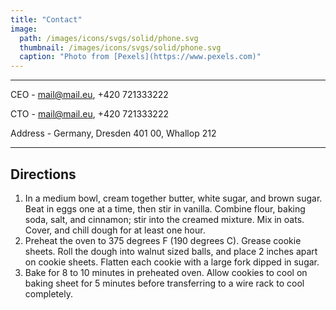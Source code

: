 ```yaml
---
title: "Contact"
image: 
  path: /images/icons/svgs/solid/phone.svg
  thumbnail: /images/icons/svgs/solid/phone.svg
  caption: "Photo from [Pexels](https://www.pexels.com)"
---
```


*** 
CEO - mail@mail.eu, +420 721333222

CTO - mail@mail.eu, +420 721333222

Address - Germany, Dresden 401 00, Whallop 212 
***

## Directions

1. In a medium bowl, cream together butter, white sugar, and brown sugar. Beat in eggs one at a time, then stir in vanilla. Combine flour, baking soda, salt, and cinnamon; stir into the creamed mixture. Mix in oats. Cover, and chill dough for at least one hour.
2. Preheat the oven to 375 degrees F (190 degrees C). Grease cookie sheets. Roll the dough into walnut sized balls, and place 2 inches apart on cookie sheets. Flatten each cookie with a large fork dipped in sugar.
3. Bake for 8 to 10 minutes in preheated oven. Allow cookies to cool on baking sheet for 5 minutes before transferring to a wire rack to cool completely.
